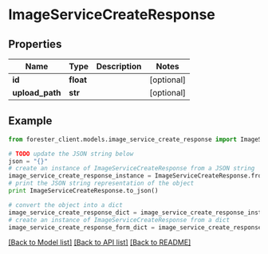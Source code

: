 # ImageServiceCreateResponse


## Properties

Name | Type | Description | Notes
------------ | ------------- | ------------- | -------------
**id** | **float** |  | [optional] 
**upload_path** | **str** |  | [optional] 

## Example

```python
from forester_client.models.image_service_create_response import ImageServiceCreateResponse

# TODO update the JSON string below
json = "{}"
# create an instance of ImageServiceCreateResponse from a JSON string
image_service_create_response_instance = ImageServiceCreateResponse.from_json(json)
# print the JSON string representation of the object
print ImageServiceCreateResponse.to_json()

# convert the object into a dict
image_service_create_response_dict = image_service_create_response_instance.to_dict()
# create an instance of ImageServiceCreateResponse from a dict
image_service_create_response_form_dict = image_service_create_response.from_dict(image_service_create_response_dict)
```
[[Back to Model list]](../README.md#documentation-for-models) [[Back to API list]](../README.md#documentation-for-api-endpoints) [[Back to README]](../README.md)


